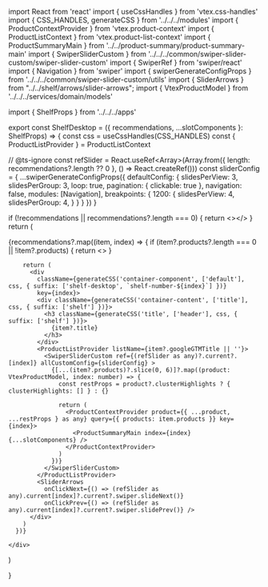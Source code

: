 import React from 'react'
import { useCssHandles } from 'vtex.css-handles'
import { CSS_HANDLES, generateCSS } from '../../../modules'
import { ProductContextProvider } from 'vtex.product-context'
import { ProductListContext } from 'vtex.product-list-context'
import { ProductSummaryMain } from '../../product-summary/product-summary-main'
import { SwiperSliderCustom } from '../../../common/swiper-slider-custom/swiper-slider-custom'
import { SwiperRef } from 'swiper/react'
import { Navigation } from 'swiper'
import { swiperGenerateConfigProps } from '../../../common/swiper-slider-custom/utils'
import { SliderArrows } from "../../shelf/arrows/slider-arrows";
import { VtexProductModel } from '../../../services/domain/models'

import { ShelfProps } from '../../../apps'

export const ShelfDesktop = ({ recommendations, ...slotComponents }: ShelfProps) => {
const css = useCssHandles(CSS_HANDLES)
const { ProductListProvider } = ProductListContext

// @ts-ignore
const refSlider = React.useRef<Array<SwiperRef>>(Array.from({ length: recommendations?.length ?? 0 }, () => React.createRef()))
const sliderConfig = {
...swiperGenerateConfigProps({
defaultConfig: {
slidesPerView: 3,
slidesPerGroup: 3,
loop: true,
pagination: {
clickable: true
},
navigation: false,
modules: [Navigation],
breakpoints: {
1200: {
slidesPerView: 4,
slidesPerGroup: 4,
}
}
}
})
}


if (!recommendations || recommendations?.length === 0) {
return <></>
}
return (
<div className={generateCSS('container-component', ['shelf-list-desktop'], css)}>
{recommendations?.map((item, index) => {
if (item?.products?.length === 0 || !item?.products) {
return <></>
}

        return (
          <div
            className={generateCSS('container-component', ['default'], css, { suffix: ['shelf-desktop', `shelf-number-${index}`] })}
            key={index}>
            <div className={generateCSS('container-content', ['title'], css, { suffix: ['shelf'] })}>
              <h3 className={generateCSS('title', ['header'], css, { suffix: ['shelf'] })}>
                {item?.title}
              </h3>
            </div>
            <ProductListProvider listName={item?.googleGTMTitle || ''}>
              <SwiperSliderCustom ref={(refSlider as any)?.current?.[index]} allCustomConfig={sliderConfig} >
                {[...(item?.products)?.slice(0, 6)]?.map((product: VtexProductModel, index: number) => {
                  const restProps = product?.clusterHighlights ? { clusterHighlights: [] } : {}

                  return (
                    <ProductContextProvider product={{ ...product, ...restProps } as any} query={{ products: item.products }} key={index}>
                      <ProductSummaryMain index={index} {...slotComponents} />
                    </ProductContextProvider>
                  )
                })}
              </SwiperSliderCustom>
            </ProductListProvider>
            <SliderArrows
              onClickNext={() => (refSlider as any).current[index]?.current?.swiper.slideNext()}
              onClickPrev={() => (refSlider as any).current[index]?.current?.swiper.slidePrev()} />
          </div>
        )
      })}

    </div>
)

}